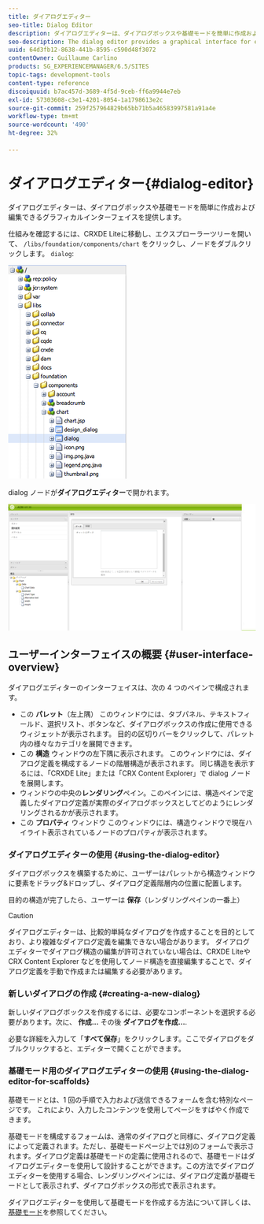 ```yaml
---
title: ダイアログエディター
seo-title: Dialog Editor
description: ダイアログエディターは、ダイアログボックスや基礎モードを簡単に作成および編集できるグラフィカルインターフェイスを提供します
seo-description: The dialog editor provides a graphical interface for easily creating and editing dialog boxes and scaffolds
uuid: 64d3fb12-8638-441b-8595-c590d48f3072
contentOwner: Guillaume Carlino
products: SG_EXPERIENCEMANAGER/6.5/SITES
topic-tags: development-tools
content-type: reference
discoiquuid: b7ac457d-3689-4f5d-9ceb-ff6a9944e7eb
exl-id: 57303608-c3e1-4201-8054-1a1798613e2c
source-git-commit: 259f257964829b65bb71b5a46583997581a91a4e
workflow-type: tm+mt
source-wordcount: '490'
ht-degree: 32%

---
```


# ダイアログエディター{#dialog-editor}

ダイアログエディターは、ダイアログボックスや基礎モードを簡単に作成および編集できるグラフィカルインターフェイスを提供します。

仕組みを確認するには、CRXDE Liteに移動し、エクスプローラーツリーを開いて、 `/libs/foundation/components/chart` をクリックし、ノードをダブルクリックします。 `dialog`:

![chlimage_1-247](assets/chlimage_1-247.png)

dialog ノードが&#x200B;**ダイアログエディター**&#x200B;で開かれます。

![screen_shot_2012-02-01at25033pm](assets/screen_shot_2012-02-01at25033pm.png)

## ユーザーインターフェイスの概要 {#user-interface-overview}

ダイアログエディターのインターフェイスは、次の 4 つのペインで構成されます。

* この **パレット**（左上隅） このウィンドウには、タブパネル、テキストフィールド、選択リスト、ボタンなど、ダイアログボックスの作成に使用できるウィジェットが表示されます。 目的の区切りバーをクリックして、パレット内の様々なカテゴリを展開できます。
* この **構造** ウィンドウの左下隅に表示されます。 このウィンドウには、ダイアログ定義を構成するノードの階層構造が表示されます。 同じ構造を表示するには、「CRXDE Lite」または「CRX Content Explorer」で dialog ノードを展開します。
* ウィンドウの中央の&#x200B;**レンダリング**&#x200B;ペイン。このペインには、構造ペインで定義したダイアログ定義が実際のダイアログボックスとしてどのようにレンダリングされるかが表示されます。
* この **プロパティ** ウィンドウ このウィンドウには、構造ウィンドウで現在ハイライト表示されているノードのプロパティが表示されます。

### ダイアログエディターの使用 {#using-the-dialog-editor}

ダイアログボックスを構築するために、ユーザーはパレットから構造ウィンドウに要素をドラッグ&amp;ドロップし、ダイアログ定義階層内の位置に配置します。

目的の構造が完了したら、ユーザーは **保存**（レンダリングペインの一番上）

>[!CAUTION]
>
>ダイアログエディターは、比較的単純なダイアログを作成することを目的としており、より複雑なダイアログ定義を編集できない場合があります。 ダイアログエディターでダイアログ構造の編集が許可されていない場合は、CRXDE Liteや CRX Content Explorer などを使用してノード構造を直接編集することで、ダイアログ定義を手動で作成または編集する必要があります。

### 新しいダイアログの作成 {#creating-a-new-dialog}

新しいダイアログボックスを作成するには、必要なコンポーネントを選択する必要があります。次に、 **作成…** その後 **ダイアログを作成…**.

必要な詳細を入力して「**すべて保存**」をクリックします。ここでダイアログをダブルクリックすると、エディターで開くことができます。

### 基礎モード用のダイアログエディターの使用 {#using-the-dialog-editor-for-scaffolds}

基礎モードとは、1 回の手順で入力および送信できるフォームを含む特別なページです。 これにより、入力したコンテンツを使用してページをすばやく作成できます。

基礎モードを構成するフォームは、通常のダイアログと同様に、ダイアログ定義によって定義されます。ただし、基礎モードページ上では別のフォームで表示されます。ダイアログ定義は基礎モードの定義に使用されるので、基礎モードはダイアログエディターを使用して設計することができます。この方法でダイアログエディターを使用する場合、レンダリングペインには、ダイアログ定義が基礎モードとして表示されず、ダイアログボックスの形式で表示されます。

ダイアログエディターを使用して基礎モードを作成する方法について詳しくは、[基礎モード](/help/sites-authoring/scaffolding.md)を参照してください。

